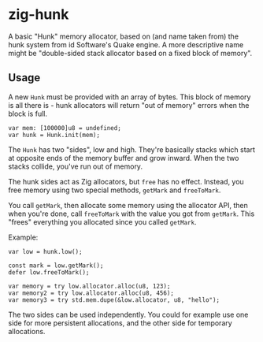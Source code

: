 # zig-hunk
A basic "Hunk" memory allocator, based on (and name taken from) the hunk system from id Software's Quake engine. A more descriptive name might be "double-sided stack allocator based on a fixed block of memory".

## Usage
A new `Hunk` must be provided with an array of bytes. This block of memory is all there is - hunk allocators will return "out of memory" errors when the block is full.

```zig
var mem: [100000]u8 = undefined;
var hunk = Hunk.init(mem);
```

The `Hunk` has two "sides", low and high. They're basically stacks which start at opposite ends of the memory buffer and grow inward. When the two stacks collide, you've run out of memory.

The hunk sides act as Zig allocators, but `free` has no effect. Instead, you free memory using two special methods, `getMark` and `freeToMark`.

You call `getMark`, then allocate some memory using the allocator API, then when you're done, call `freeToMark` with the value you got from `getMark`. This "frees" everything you allocated since you called `getMark`.

Example:

```zig
var low = hunk.low();

const mark = low.getMark();
defer low.freeToMark();

var memory = try low.allocator.alloc(u8, 123);
var memory2 = try low.allocator.alloc(u8, 456);
var memory3 = try std.mem.dupe(&low.allocator, u8, "hello");
```

The two sides can be used independently. You could for example use one side for more persistent allocations, and the other side for temporary allocations.
